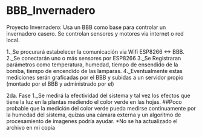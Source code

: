 # BBB_Invernadero
Proyecto Invernadero: Usa un BBB como base para controlar un invernadero casero. Se controlan sensores y motores via internet o red local.

1._Se procurará estabelecer la comunicación via Wifi ESP8266 <-> BBB.
2._Se conectarán uno o más sensores por ESP8266
3._Se Registraran parámetros como temperatura, humedad, tiempo de ensendido de la bomba, tiempo de encendido de las lamparas.
4._Eventualmente estas mediciones serán graficadas por el BBB y subidas a un servidor propio (montado por el BBB y administrado por el)

2da. Fase
1._Se medirá la efectividad del sistema y tal vez los efectos que tiene la luz en la plantas mediendo el color verde en las hojas.
##Poco probable que la medición del color verde pueda medirse continuamente por la humedad del sistema, quizas una cámara externa y un algoritmo de procesamiento de imagenes podría ayudar.
*No se ha actualizado el archivo en mi copia
